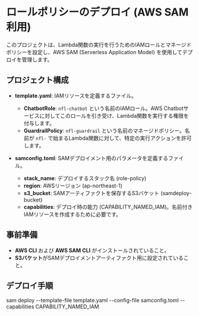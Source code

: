 # ロールポリシーのデプロイ (AWS SAM利用)

このプロジェクトは、Lambda関数の実行を行うためのIAMロールとマネージドポリシーを設定し、AWS SAM (Serverless Application Model) を使用してデプロイを管理します。

## プロジェクト構成

- **template.yaml**: IAMリソースを定義するファイル。
  - **ChatbotRole**: `nfl-chatbot` という名前のIAMロール。AWS Chatbotサービスに対してこのロールを引き受け、Lambda関数を実行する権限を付与します。
  - **GuardrailPolicy**: `nfl-guardrail` という名前のマネージドポリシー。名前が `nfl-` で始まるLambda関数に対して、特定の実行アクションを許可します。

- **samconfig.toml**: SAMデプロイメント用のパラメータを定義するファイル。
  - **stack_name**: デプロイするスタック名 (role-policy)
  - **region**: AWSリージョン (ap-northeast-1)
  - **s3_bucket**: SAMアーティファクトを保存するS3バケット (samdeploy-bucket)
  - **capabilities**: デプロイ時の能力 (CAPABILITY_NAMED_IAM)。名前付きIAMリソースを作成するために必要です。

## 事前準備

- **AWS CLI** および **AWS SAM CLI** がインストールされていること。
- **S3バケット**がSAMデプロイメントアーティファクト用に設定されていること。

## デプロイ手順

sam deploy --template-file template.yaml --config-file samconfig.toml --capabilities CAPABILITY_NAMED_IAM
